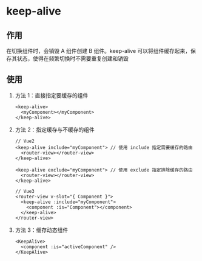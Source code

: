 # keep-alive

## 作用

在切换组件时，会销毁 A 组件创建 B 组件。keep-alive 可以将组件缓存起来，保存其状态，使得在频繁切换时不需要重复创建和销毁

## 使用

1. 方法 1：直接指定要缓存的组件

   ```vue
   <keep-alive>
     <myComponent></myComponent>
   </keep-alive>
   ```

2. 方法 2：指定缓存与不缓存的组件

   ```vue
   // Vue2
   <keep-alive include="myComponent"> // 使用 include 指定需要缓存的路由
     <router-view></router-view>
   </keep-alive>
   
   <keep-alive exclude="myComponent"> // 使用 exclude 指定排除缓存的路由
     <router-view></router-view>
   </keep-alive>
   
   // Vue3
   <router-view v-slot="{ Component }">
     <keep-alive :include="myComponent">
       <component :is="Component"></component>
     </keep-alive>
   </router-view>
   ```

3. 方法 3：缓存动态组件

   ```vue
   <KeepAlive>
     <component :is="activeComponent" />
   </KeepAlive>
   ```
